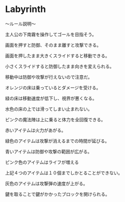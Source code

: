# Labyrinth

～ルール説明～

主人公の下南霧を操作してゴールを目指そう。

画面を押すと防御、そのまま離すと攻撃できる。

画面を押したまま大きくスライドすると移動できる。

小さくスライドすると防御したまま向きを変えられる。

移動中は防御や攻撃が行えないので注意だ。

オレンジの床は乗っているとダメージを受ける。

緑の床は移動速度が低下し、視界が悪くなる。

水色の床の上では滑ってしまい止まれない。

ピンクの魔法陣は上に乗ると体力を全回復できる。

赤いアイテムは火力があがる。

緑色のアイテムは攻撃が消えるまでの時間が延びる。

青いアイテムは防御や攻撃の範囲が広がる。

ピンク色のアイテムはライフが増える

上記４つのアイテムは１０個までしかとることができない。

灰色のアイテムは攻撃弾の速度が上がる。

鍵を取ることで鍵がかかったブロックを開けられる。

